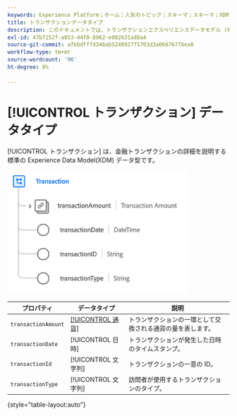 ```yaml
---
keywords: Experience Platform；ホーム；人気のトピック；スキーマ；スキーマ；XDM；フィールド；スキーマ；スキーマ；トランザクション；データ型；データ型；
title: トランザクションデータタイプ
description: このドキュメントでは、トランザクションエクスペリエンスデータモデル (XDM) のデータタイプの概要を説明します。
exl-id: 47b7152f-a853-44f0-8962-e902631ad8a4
source-git-commit: afbbdfff4346ab5240927f5703d3a06676776ea8
workflow-type: tm+mt
source-wordcount: '96'
ht-degree: 8%

---
```


# [!UICONTROL トランザクション] データタイプ

[!UICONTROL トランザクション] は、金融トランザクションの詳細を説明する標準の Experience Data Model(XDM) データ型です。

![トランザクション構造](../images/data-types/transaction.png)

| プロパティ | データタイプ | 説明 |
| --- | --- | --- |
| `transactionAmount` | [[!UICONTROL 通貨]](./currency.md) | トランザクションの一環として交換される通貨の量を表します。 |
| `transactionDate` | [!UICONTROL 日時] | トランザクションが発生した日時のタイムスタンプ。 |
| `transactionId` | [!UICONTROL 文字列] | トランザクションの一意の ID。 |
| `transactionType` | [!UICONTROL 文字列] | 訪問者が使用するトランザクションのタイプ。 |

{style="table-layout:auto"}

